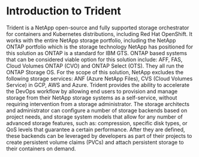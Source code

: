 # Introduction to Trident
Trident is a NetApp open-source and fully supported storage orchestrator for containers and Kubernetes distributions, including Red Hat OpenShift. 
It works with the entire NetApp storage portfolio, including the NetApp ONTAP portfolio which is the storage technology NetApp has positioned for this solution as ONTAP is a standard for IBM GTS.
ONTAP based systems that can be considered viable option for this solution include: AFF, FAS, Cloud Volumes ONTAP (CVO) and ONTAP Select (OTS). They all run the ONTAP Storage OS.
For the scope of this solution, NetApp excludes the following storage services: ANF (Azure NetApp Files), CVS (Cloud Volumes Service) in GCP, AWS and Azure.
Trident provides the ability to accelerate the DevOps workflow by allowing end users to provision and manage storage from their NetApp storage systems as a self-service, without requiring intervention from a storage administrator.
The storage architects and administrator can configure a number of storage backends based on project needs, and storage system models that allow for any number of advanced storage features, such as: compression, specific disk types, or QoS levels that guarantee a certain performance.
After they are defined, these backends can be leveraged by developers as part of their projects to create persistent volume claims (PVCs) and attach persistent storage to their containers on demand.
